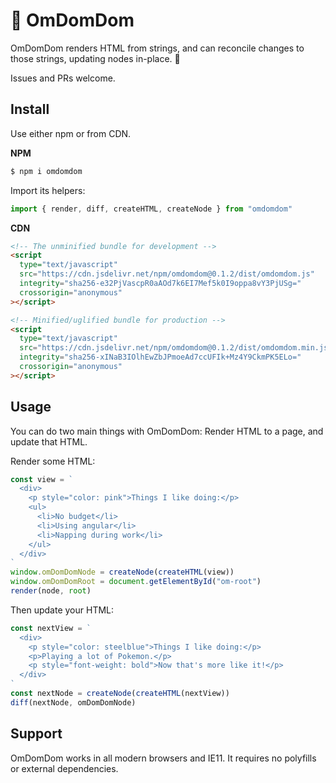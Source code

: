 # 👾 OmDomDom

OmDomDom renders HTML from strings, and can reconcile changes to those strings, updating nodes in-place. 🎉

Issues and PRs welcome.

## Install

Use either npm or from CDN.

**NPM**

```sh
$ npm i omdomdom
```

Import its helpers:

```js
import { render, diff, createHTML, createNode } from "omdomdom"
```

**CDN**

```html
<!-- The unminified bundle for development -->
<script
  type="text/javascript"
  src="https://cdn.jsdelivr.net/npm/omdomdom@0.1.2/dist/omdomdom.js"
  integrity="sha256-e32PjVascpR0aAOd7k6EI7Mef5k0I9oppa8vY3PjUSg="
  crossorigin="anonymous"
></script>

<!-- Minified/uglified bundle for production -->
<script
  type="text/javascript"
  src="https://cdn.jsdelivr.net/npm/omdomdom@0.1.2/dist/omdomdom.min.js"
  integrity="sha256-xINaB3IOlhEwZbJPmoeAd7ccUFIk+Mz4Y9CkmPK5ELo="
  crossorigin="anonymous"
></script>
```

## Usage

You can do two main things with OmDomDom: Render HTML to a page, and update that HTML.

Render some HTML:

```js
const view = `
  <div>
    <p style="color: pink">Things I like doing:</p>
    <ul>
      <li>No budget</li>
      <li>Using angular</li>
      <li>Napping during work</li>
    </ul>
  </div>
`
window.omDomDomNode = createNode(createHTML(view))
window.omDomDomRoot = document.getElementById("om-root")
render(node, root)
```

Then update your HTML:

```js
const nextView = `
  <div>
    <p style="color: steelblue">Things I like doing:</p>
    <p>Playing a lot of Pokemon.</p>
    <p style="font-weight: bold">Now that's more like it!</p>
  </div>
`
const nextNode = createNode(createHTML(nextView))
diff(nextNode, omDomDomNode)
```

## Support

OmDomDom works in all modern browsers and IE11. It requires no polyfills or external dependencies.
